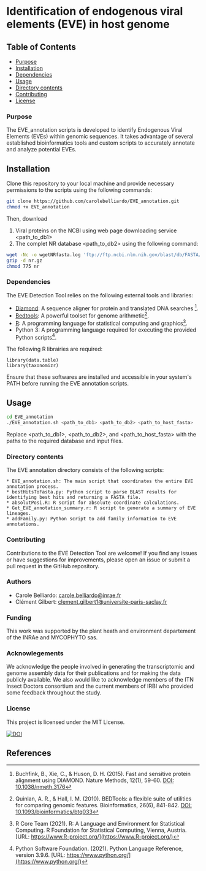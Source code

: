 # Identification of endogenous viral elements (EVE) in host genome 

## Table of Contents
- [Purpose](#purpose)
- [Installation](#installation)
- [Dependencies](#dependencies)
- [Usage](#usage)
- [Directory contents](#Directorycontents)
- [Contributing](#contributing)
- [License](#license)

### Purpose
The EVE_annotation scripts is developed to identify Endogenous Viral Elements (EVEs) within genomic sequences. It takes advantage of several established bioinformatics tools and custom scripts to accurately annotate and analyze potential EVEs.


## Installation
Clone this repository to your local machine and provide necessary permissions to the scripts using the following commands:

```bash
git clone https://github.com/carolebelliardo/EVE_annotation.git
chmod +x EVE_annotation
```

Then, download 
  1. Viral proteins on the NCBI using web page downloading service <path_to_db1>
  2. The complet NR database <path_to_db2> using the following command:

```bash
wget -Nc -o wgetNRfasta.log 'ftp://ftp.ncbi.nlm.nih.gov/blast/db/FASTA/nr.gz'
gzip -d nr.gz
chmod 775 nr
```
### Dependencies ###
The EVE Detection Tool relies on the following external tools and libraries:
- [Diamond](https://github.com/bbuchfink/diamond): A sequence aligner for protein and translated DNA searches [^1].
- [Bedtools](https://bedtools.readthedocs.io/en/latest/): A powerful toolset for genome arithmetic[^2].
- [R](https://www.r-project.org/): A programming language for statistical computing and graphics[^3].
- Python 3: A programming language required for executing the provided Python scripts[^4].

The following R librairies are required:
```
library(data.table)
library(taxonomizr)
```

Ensure that these softwares are installed and accessible in your system's PATH before running the EVE annotation scripts.

## Usage
```bash
cd EVE_annotation
./EVE_annotation.sh <path_to_db1> <path_to_db2> <path_to_host_fasta>
```
Replace <path_to_db1>, <path_to_db2>, and <path_to_host_fasta> with the paths to the required database and input files.

### Directory contents ###
The EVE annotation directory consists of the following scripts:

    * EVE_annotation.sh: The main script that coordinates the entire EVE annotation process.
    * bestHitsToFasta.py: Python script to parse BLAST results for identifying best hits and returning a FASTA file.
    * absolutPosi.R: R script for absolute coordinate calculations.
    * Get_EVE_annotation_summary.r: R script to generate a summary of EVE lineages.
    * addFamily.py: Python script to add family information to EVE annotations.




### Contributing ###
Contributions to the EVE Detection Tool are welcome! If you find any issues or have suggestions for improvements, please open an issue or submit a pull request in the GitHub repository.

### Authors ###
* Carole Belliardo: carole.belliardo@inrae.fr
* Clément Gilbert: clement.gilbert1@universite-paris-saclay.fr



### Funding ###
This work was supported by the plant heath and environment departement of the INRAe and MYCOPHYTO sas.  


### Acknowlegements ###
We acknowledge the people involved in generating the transcriptomic and genome assembly data for their publications and for making the data publicly available. We also would like to acknowledge members of the ITN Insect Doctors consortium and the current members of IRBI who provided some feedback throughout the study. 

### License ###

This project is licensed under the MIT License.



[![DOI](https://zenodo.org/badge/DOI/10.5281/zenodo.6554302.svg)](https://doi.org/10.5281/zenodo.6554302)


## References

[^1]: Buchfink, B., Xie, C., & Huson, D. H. (2015). Fast and sensitive protein alignment using DIAMOND. Nature Methods, 12(1), 59-60. [DOI: 10.1038/nmeth.3176](https://doi.org/10.1038/nmeth.3176)

[^2]: Quinlan, A. R., & Hall, I. M. (2010). BEDTools: a flexible suite of utilities for comparing genomic features. Bioinformatics, 26(6), 841-842. [DOI: 10.1093/bioinformatics/btq033](https://doi.org/10.1093/bioinformatics/btq033)

[^3]: R Core Team (2021). R: A Language and Environment for Statistical Computing. R Foundation for Statistical Computing, Vienna, Austria. [URL: https://www.R-project.org/](https://www.R-project.org/)

[^4]: Python Software Foundation. (2021). Python Language Reference, version 3.9.6. [URL: https://www.python.org/](https://www.python.org/)


